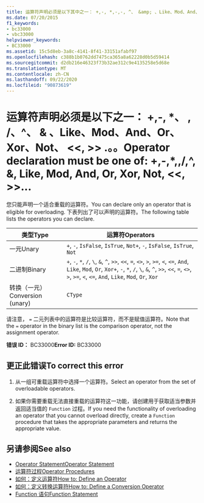 ```yaml
---
title: 运算符声明必须是以下其中之一： +,-, *,-,-, ^、 &amp; 、Like、Mod、And、Or、Xor、Not、 <<、 >>、=、 <>、<、<=、>、>=、CType、IsTrue、IsFalse
ms.date: 07/20/2015
f1_keywords:
- bc33000
- vbc33000
helpviewer_keywords:
- BC33000
ms.assetid: 15c5d8eb-3a8c-4141-8f41-33151afabf97
ms.openlocfilehash: c388b1b0762dd7475ca365a8a62228d0b5d59414
ms.sourcegitcommit: d2db216e46323f73b32ae312c9e4135258e5d68e
ms.translationtype: MT
ms.contentlocale: zh-CN
ms.lasthandoff: 09/22/2020
ms.locfileid: "90873619"
---
```

# <a name="operator-declaration-must-be-one-of----amp-like-mod-and-or-xor-not--"></a><span data-ttu-id="b1f71-102">运算符声明必须是以下之一： +,-, \*、 \, /、^、 &amp; 、Like、Mod、And、Or、Xor、Not、 \<\<, >> .。。</span><span class="sxs-lookup"><span data-stu-id="b1f71-102">Operator declaration must be one of:  +,-,\*,\,/,^, &amp;, Like, Mod, And, Or, Xor, Not, \<\<, >>...</span></span>

<span data-ttu-id="b1f71-103">您只能声明一个适合重载的运算符。</span><span class="sxs-lookup"><span data-stu-id="b1f71-103">You can declare only an operator that is eligible for overloading.</span></span> <span data-ttu-id="b1f71-104">下表列出了可以声明的运算符。</span><span class="sxs-lookup"><span data-stu-id="b1f71-104">The following table lists the operators you can declare.</span></span>  
  
|<span data-ttu-id="b1f71-105">类型</span><span class="sxs-lookup"><span data-stu-id="b1f71-105">Type</span></span>|<span data-ttu-id="b1f71-106">运算符</span><span class="sxs-lookup"><span data-stu-id="b1f71-106">Operators</span></span>|  
|----------|---------------|  
|<span data-ttu-id="b1f71-107">一元</span><span class="sxs-lookup"><span data-stu-id="b1f71-107">Unary</span></span>|<span data-ttu-id="b1f71-108">`+`, `-`, `IsFalse`, `IsTrue`, `Not`</span><span class="sxs-lookup"><span data-stu-id="b1f71-108">`+`, `-`, `IsFalse`, `IsTrue`, `Not`</span></span>|  
|<span data-ttu-id="b1f71-109">二进制</span><span class="sxs-lookup"><span data-stu-id="b1f71-109">Binary</span></span>|<span data-ttu-id="b1f71-110">`+`, `-`, `*`, `/`, `\`, `&`, `^`, `>>`, `<<`, `=`, `<>`, `>`, `>=`, `<`, `<=`, `And`, `Like`, `Mod`, `Or`, `Xor`</span><span class="sxs-lookup"><span data-stu-id="b1f71-110">`+`, `-`, `*`, `/`, `\`, `&`, `^`, `>>`, `<<`, `=`, `<>`, `>`, `>=`, `<`, `<=`, `And`, `Like`, `Mod`, `Or`, `Xor`</span></span>|  
|<span data-ttu-id="b1f71-111">转换（一元）</span><span class="sxs-lookup"><span data-stu-id="b1f71-111">Conversion (unary)</span></span>|`CType`|  
  
 <span data-ttu-id="b1f71-112">请注意， `=` 二元列表中的运算符是比较运算符，而不是赋值运算符。</span><span class="sxs-lookup"><span data-stu-id="b1f71-112">Note that the `=` operator in the binary list is the comparison operator, not the assignment operator.</span></span>  
  
 <span data-ttu-id="b1f71-113">**错误 ID：** BC33000</span><span class="sxs-lookup"><span data-stu-id="b1f71-113">**Error ID:** BC33000</span></span>  
  
## <a name="to-correct-this-error"></a><span data-ttu-id="b1f71-114">更正此错误</span><span class="sxs-lookup"><span data-stu-id="b1f71-114">To correct this error</span></span>  
  
1. <span data-ttu-id="b1f71-115">从一组可重载运算符中选择一个运算符。</span><span class="sxs-lookup"><span data-stu-id="b1f71-115">Select an operator from the set of overloadable operators.</span></span>  
  
2. <span data-ttu-id="b1f71-116">如果你需要重载无法直接重载的运算符这一功能，请创建用于获取适当参数并返回适当值的 `Function` 过程。</span><span class="sxs-lookup"><span data-stu-id="b1f71-116">If you need the functionality of overloading an operator that you cannot overload directly, create a `Function` procedure that takes the appropriate parameters and returns the appropriate value.</span></span>  
  
## <a name="see-also"></a><span data-ttu-id="b1f71-117">另请参阅</span><span class="sxs-lookup"><span data-stu-id="b1f71-117">See also</span></span>

- [<span data-ttu-id="b1f71-118">Operator Statement</span><span class="sxs-lookup"><span data-stu-id="b1f71-118">Operator Statement</span></span>](../statements/operator-statement.md)
- [<span data-ttu-id="b1f71-119">运算符过程</span><span class="sxs-lookup"><span data-stu-id="b1f71-119">Operator Procedures</span></span>](../../programming-guide/language-features/procedures/operator-procedures.md)
- [<span data-ttu-id="b1f71-120">如何：定义运算符</span><span class="sxs-lookup"><span data-stu-id="b1f71-120">How to: Define an Operator</span></span>](../../programming-guide/language-features/procedures/how-to-define-an-operator.md)
- [<span data-ttu-id="b1f71-121">如何：定义转换运算符</span><span class="sxs-lookup"><span data-stu-id="b1f71-121">How to: Define a Conversion Operator</span></span>](../../programming-guide/language-features/procedures/how-to-define-a-conversion-operator.md)
- [<span data-ttu-id="b1f71-122">Function 语句</span><span class="sxs-lookup"><span data-stu-id="b1f71-122">Function Statement</span></span>](../statements/function-statement.md)
